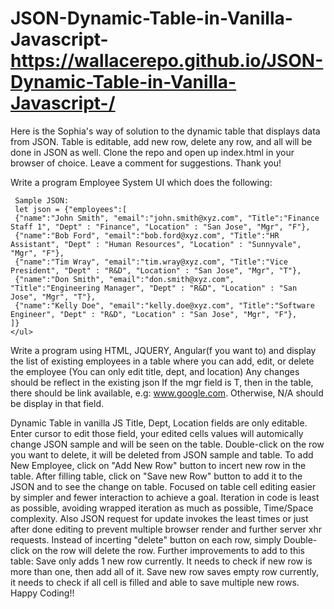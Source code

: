 # JSON-Dynamic-Table-in-Vanilla-Javascript- https://wallacerepo.github.io/JSON-Dynamic-Table-in-Vanilla-Javascript-/
Here is the Sophia's way of solution to the dynamic table that displays data from JSON. Table is editable, add new row, delete any row, and all will be done in JSON as well. 
Clone the repo and open up index.html in your browser of choice. Leave a comment for suggestions. Thank you!

  Write a program Employee System UI which does the following:

     Sample JSON:
     let json = {"employees":[ 
     {"name":"John Smith", "email":"john.smith@xyz.com", "Title":"Finance Staff 1", "Dept" : "Finance", "Location" : "San Jose", "Mgr", "F"},
     {"name":"Bob Ford", "email":"bob.ford@xyz.com", "Title":"HR Assistant", "Dept" : "Human Resources", "Location" : "Sunnyvale", "Mgr", "F"},   
     {"name":"Tim Wray", "email":"tim.wray@xyz.com", "Title":"Vice President", "Dept" : "R&D", "Location" : "San Jose", "Mgr", "T"},
     {"name":"Don Smith", "email":"don.smith@xyz.com", "Title":"Engineering Manager", "Dept" : "R&D", "Location" : "San Jose", "Mgr", "T"},    
     {"name":"Kelly Doe", "email":"kelly.doe@xyz.com", "Title":"Software Engineer", "Dept" : "R&D", "Location" : "San Jose", "Mgr", "F"}, 
    ]}
    </ul>
    
Write a program using HTML, JQUERY, Angular(f you want to) and display the list of existing employees in a table
where you can add, edit, or delete the employee (You can only edit title, dept, and location)
Any changes should be reflect in the existing json
If the mgr field is T, then in the table, there should be link available, e.g: www.google.com. Otherwise, N/A should be  display in that field.
  

Dynamic Table in vanilla JS
Title, Dept, Location fields are only editable. Enter cursor to edit those field, your edited cells values will automically change JSON sample and will be seen on the table. 
Double-click on the row you want to delete, it will be deleted from JSON sample and table. To add New Employee, click on "Add New Row" button to incert new row in the table.
After filling table, click on "Save new Row" button to add it to the JSON and to see the change on table.
Focused on table cell editing easier by simpler and fewer interaction to achieve a goal. Iteration in code is least as possible, avoiding wrapped iteration as much as
possible, Time/Space complexity. Also JSON request for update invokes the least times or just after done editing to prevent multiple browser render and further server 
xhr requests. Instead of incerting "delete" button on each row, simply Double-click on the row will delete the row.
Further improvements to add to this table: Save only adds 1 new row currently. It needs to check if new row is more than one, then add all of it. 
Save new row saves empty row currently, it needs to check if all cell is filled and able to save multiple new rows. Happy Coding!! 

